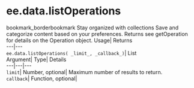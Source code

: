 
#  ee.data.listOperations 
bookmark_borderbookmark Stay organized with collections  Save and categorize content based on your preferences.
Returns see getOperation for details on the Operation object. 
Usage| Returns  
---|---  
`ee.data.listOperations( _limit_, _callback_)`| List  
Argument| Type| Details  
---|---|---  
`limit`| Number, optional| Maximum number of results to return.  
`callback`| Function, optional|   
